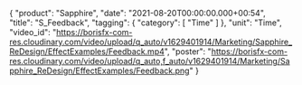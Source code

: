 {
   "product": "Sapphire",
   "date": "2021-08-20T00:00:00.000+00:54",  
   "title": "S_Feedback",
   "tagging": {
   "category": [
      "Time"
    ]
   },
   "unit": "Time",
   "video_id": "https://borisfx-com-res.cloudinary.com/video/upload/q_auto/v1629401914/Marketing/Sapphire_ReDesign/EffectExamples/Feedback.mp4",
   "poster": "https://borisfx-com-res.cloudinary.com/video/upload/q_auto,f_auto/v1629401914/Marketing/Sapphire_ReDesign/EffectExamples/Feedback.png"
}